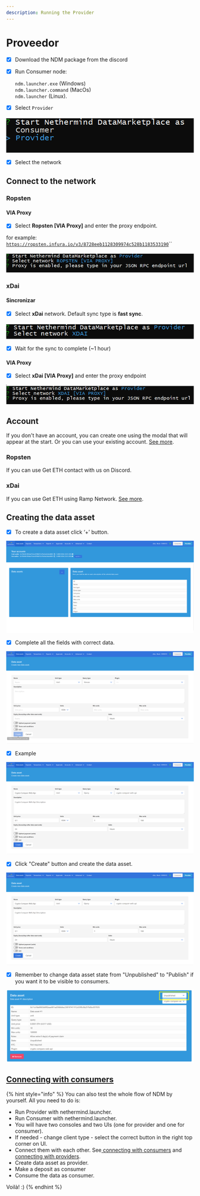 ```yaml
---
description: Running the Provider
---
```


# Proveedor

* [x] Download the NDM package from the discord
* [x] Run Consumer node:

  `ndm.launcher.exe` \(Windows\)  
  `ndm.launcher.command` \(MacOs\)  
  `ndm.launcher` \(Linux\).

* [x] Select `Provider`

![](../../.gitbook/assets/image%20%28157%29%20%281%29%20%283%29.png)

* [x] Select the network

## Connect to the network

### Ropsten

#### VIA Proxy

* [x] Select **Ropsten \[VIA Proxy\]** and enter the proxy endpoint.

for example: [`https://ropsten.infura.io/v3/8728eeb1128309974c528b1183533190`](https://ropsten.infura.io/v3/8728eeb1128309974c528b1183533190)\`\`

![](../../.gitbook/assets/image%20%28159%29.png)

### xDai

#### Sincronizar

* [x] Select  **xDai** network. Default sync type is **fast sync**.

![](../../.gitbook/assets/image%20%28165%29.png)

* [x] Wait for the sync to complete \(~1 hour\)

#### VIA Proxy

* [x] Select **xDai \[VIA Proxy\]** and enter the proxy endpoint

![](../../.gitbook/assets/image%20%28160%29.png)

## Account

If you don't have an account, you can create one using the modal that will appear at the start. Or you can use your existing account. [See more](https://docs.nethermind.io/nethermind/nethermind-datamarketplace/ndm-faq#i-already-have-an-account-can-i-use-it).

### Ropsten

If you can use Get ETH contact with us on Discord.

### xDai

If you can use Get ETH using Ramp Network. [See more](https://docs.nethermind.io/nethermind/nethermind-datamarketplace/ndm-faq#i-created-the-account-but-i-still-have-no-money-on-it-what-should-i-do).

## Creating the data asset

* [x] To create a data asset click ‘+’ button.

![](../../.gitbook/assets/image%20%28155%29.png)

* [x] Complete all the fields with correct data.

![](../../.gitbook/assets/image%20%28153%29.png)

* [x] Example

![](../../.gitbook/assets/image%20%2810%29%20%281%29.png)

* [x] Click "Create" button and create the data asset.

![](../../.gitbook/assets/image%20%2810%29%20%281%29%20%281%29.png)

* [x] Remember to change data asset state from "Unpublished" to "Publish" if you want it to be visible to consumers.

![](../../.gitbook/assets/image%20%28154%29.png)

## [Connecting with consumers](https://docs.nethermind.io/nethermind/nethermind-datamarketplace/connecting-with-consumers)

{% hint style="info" %}
You can also test the whole flow of NDM by yourself. All you need to do is:

* Run Provider with nethermind.launcher.
* Run Consumer with nethermind.launcher.
* You will have two consoles and two UIs \(one for provider and one for consumer\).
* If needed - change client type - select the correct button in the right top corner on UI.
* Connect them with each other. See[ connecting with consumers](https://docs.nethermind.io/nethermind/nethermind-datamarketplace/connecting-with-consumers) and [connecting with providers](https://docs.nethermind.io/nethermind/nethermind-datamarketplace/connecting-with-providers).
* Create data asset as provider.
* Make a deposit as consumer
* Consume the data as consumer.

Voilà! :\)
{% endhint %}

